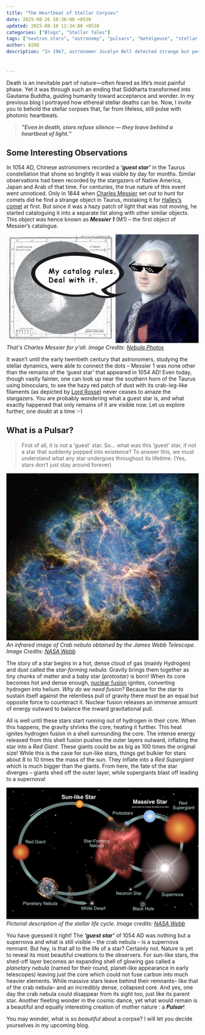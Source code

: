 ```yaml
---
title: "The Heartbeat of Stellar Corpses"
date: 2025-08-26 10:36:00 +0530
updated: 2025-08-10 12:34:00 +0530
categories: ["Blogs", "Stellar Tales"]
tags: ["neutron stars", "astronomy", "pulsars", "betelgeuse", "stellar remnants"] 
author: 0208   
description: "In 1967, astronomer Jocelyn Bell detected strange but periodic signals from outer space, briefly mistaking them for extraterrestrial life. She jokingly nicknamed the source ‘Little Green Men’ (LGM-1). These mysterious signals were the first discovered pulsars—cosmic “heartbeats” of stellar corpses."


---
```


<!-- Google tag (gtag.js) -->
<script async src="https://www.googletagmanager.com/gtag/js?id=G-YXF48MGMMY"></script>
<script>
  window.dataLayer = window.dataLayer || [];
  function gtag(){dataLayer.push(arguments);}
  gtag('js', new Date());

  gtag('config', 'G-YXF48MGMMY');
</script>

<style>
  /* Force drop cap */
  #post-wrapper .post-content > p:first-of-type::first-letter {
    font-size: 5.5em !important;
    float: left;
    line-height: 0.75;
    margin: 0.1em 0.15em 0 0;
    font-family: Georgia, serif;
    font-weight: bold;
    color: inherit;
  }
</style>

Death is an inevitable part of nature—often feared as life’s most painful phase. Yet it was through such an ending that Siddharta transformed into Gautama Buddha, guiding humanity toward acceptance and wonder. In my previous blog I portrayed how ethereal stellar deaths can be. Now, I invite you to behold the stellar corpses that, far from lifeless, still pulse with photonic heartbeats.

> **_"Even in death, stars refuse silence — they leave behind a heartbeat of light._”**                                                                        

## Some Interesting Observations

In 1054 AD, Chinese astronomers recorded a **_‘guest star’_** in the Taurus constellation that shone so brightly it was visible by day for months. Similar observations had been recorded by the stargazers of Native America, Japan and Arab of that time. For centuries, the true nature of this event went unnoticed. Only in 1844 when [Charles Messier](https://en.wikipedia.org/wiki/Charles_Messier) set out to hunt for comets did he find a strange object in Taurus, mistaking it for [Halley’s comet](https://science.nasa.gov/solar-system/comets/1p-halley/) at first. But since it was a hazy patch of light that was not moving, he started cataloguing it into a separate list along with other similar objects. This object was hence known as **_Messier 1_** (M1) – the first object of Messier’s catalogue.

![A goofy picture of Charles Messier](assets/images/messier.jpg)
_That's Charles Messier for y'all. Image Credits: [Nebula Photos](https://www.youtube.com/watch?v=_e3stRiqfbg)_

It wasn’t until the early twentieth century that astronomers, studying the stellar dynamics, were able to connect the dots –  Messier 1 was none other than the remains of the ‘guest star’ that appeared in 1054 AD!  Even today, though vastly fainter, one can look up near the southern horn of the Taurus using binoculars, to see the hazy red patch of dust with its crab-leg-like filaments (as depicted by [Lord Rosse](https://en.wikipedia.org/wiki/William_Parsons,_3rd_Earl_of_Rosse)) never ceases to amaze the stargazers. You are probably wondering what a guest star is, and what exactly happened that only remains of it are visible now. Let us explore further, one doubt at a time :-)

## What is a Pulsar?

> First of all, it is not a ‘guest’ star. So… what was this ‘guest’ star, if not a star that suddenly popped into existence? To answer this, we must understand what any star undergoes throughout its lifetime. (Yes, stars don’t just stay around forever)

![A High-Resolution Image of Crab Nebula](/assets/images/crab.jpg)
_An infrared image of Crab nebula obtained by the James Webb Telescope. Image Credits: [NASA Webb](https://esawebb.org/images/weic2417a/)_

The story of a star begins in a hot, dense cloud of gas (mainly Hydrogen) and dust called the _star-forming nebula_. Gravity brings them together as tiny chunks of matter and a baby star _(protostar)_ is born! When its core becomes hot and dense enough, [nuclear fusion](https://www.iaea.org/newscenter/news/what-is-nuclear-fusion) ignites, converting hydrogen into helium. _Why do we need fusion?_ Because for the star to sustain itself against the relentless pull of gravity there must be an equal but opposite force to counteract it. Nuclear fusion releases an immense amount of energy outward to balance the inward gravitational pull. 

All is well until these stars start running out of hydrogen in their core. When this happens, the gravity shrinks the core, heating it further. This heat ignites hydrogen fusion in a shell surrounding the core. The intense energy released from this shell fusion pushes the outer layers outward, inflating the star into a _Red Giant_. These giants could be as big as 100 times the original size! While this is the case for sun-like stars, things get bulkier for stars about 8 to 10 times the mass of the sun. They inflate into a _Red Supergiant_ which is much bigger than the giants. From here, the fate of the star diverges – giants shed off the outer layer, while supergiants blast off leading to a supernova! 

![Stellar Life Cycle](/assets/images/stars_lifecycle_full.jpg)
_Pictorial description of the stellar life cycle. Image credits: [NASA Webb](https://webbtelescope.org/science/the-star-life-cycle)_

You have guessed it right! The **_‘guest star’_** of 1054 AD was nothing but a supernova and what is still visible – the crab nebula – is a supernova remnant. But hey, is that all to the life of a star? Certainly not. Nature is yet to reveal its most beautiful creations to the observers. For sun-like stars, the shed-off layer becomes an expanding shell of glowing gas called a _planetary nebula_ (named for their round, planet-like appearance in early telescopes) leaving just the core which could not fuse carbon into much heavier elements. While massive stars leave behind their remnants– like that of the crab nebula– and an incredibly dense, collapsed core. And yes, one day the crab nebula could disappear from its sight too, just like its parent star. Another fleeting wonder in the cosmic dance, yet what would remain is a beautiful and equally interesting creation of mother nature : a **_Pulsar_**!

You may wonder, what is so _beautiful_ about a corpse? I will let you decide yourselves in my upcoming blog. 
